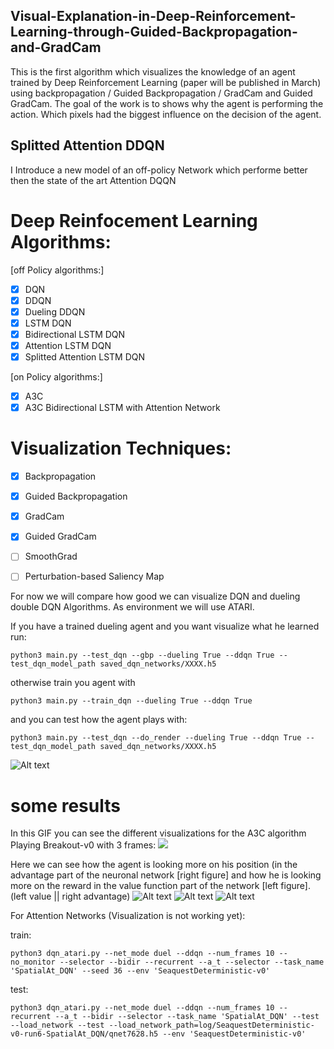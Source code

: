 ## Visual-Explanation-in-Deep-Reinforcement-Learning-through-Guided-Backpropagation-and-GradCam
This is the first algorithm which visualizes the knowledge of an agent trained by Deep Reinforcement Learning (paper will be published in March) using backpropagation / Guided Backpropagation / GradCam and Guided GradCam. The goal of the work is to  shows why the agent is performing the action. Which pixels had the biggest influence on the decision of the agent.


## Splitted Attention DDQN
I Introduce a new model of an off-policy Network which performe better then the state of the art Attention DQQN


# Deep Reinfocement Learning Algorithms:

[off Policy algorithms:]
- [X] DQN
- [x] DDQN
- [x] Dueling DDQN
- [X] LSTM DQN
- [X] Bidirectional LSTM DQN
- [X] Attention LSTM DQN
- [X] Splitted Attention LSTM DQN

[on Policy algorithms:]
- [X] A3C
- [X] A3C Bidirectional LSTM with Attention Network

# Visualization Techniques:

- [X] Backpropagation
- [x] Guided Backpropagation
- [X] GradCam
- [X] Guided GradCam
- [ ] SmoothGrad
- [ ] Perturbation-based Saliency Map




For now we will compare how good we can visualize DQN and dueling double DQN Algorithms. As environment we will use ATARI.


If you have a trained dueling agent and you want visualize what he learned run:

```console
python3 main.py --test_dqn --gbp --dueling True --ddqn True --test_dqn_model_path saved_dqn_networks/XXXX.h5
```
otherwise train you agent with 

```console
python3 main.py --train_dqn --dueling True --ddqn True
```
and you can test how the agent plays with:

```console
python3 main.py --test_dqn --do_render --dueling True --ddqn True --test_dqn_model_path saved_dqn_networks/XXXX.h5
```

![Alt text](pictures/DuelingNet.png?raw=true "DQN vs. Dueling DQN Network")

# some results
In this GIF you can see the different visualizations for the A3C algorithm Playing Breakout-v0 with 3 frames:
![](A3C/a3c_vanila/movies/450_breakout.gif)


Here we can see how the agent is looking more on his position (in the advantage part of the neuronal network [right figure] and how he is looking more on the reward in the value function part of the network [left figure].
(left value || right advantage)
![Alt text](pictures/4.png?raw=true "example with environment")
![Alt text](pictures/1.png?raw=true "example 1")
![Alt text](pictures/2.png?raw=true "example 2")

For Attention Networks (Visualization is not working yet):

train:
```console
python3 dqn_atari.py --net_mode duel --ddqn --num_frames 10 --no_monitor --selector --bidir --recurrent --a_t --selector --task_name 'SpatialAt_DQN' --seed 36 --env 'SeaquestDeterministic-v0'
```
test:
```console
python3 dqn_atari.py --net_mode duel --ddqn --num_frames 10 --recurrent --a_t --bidir --selector --task_name 'SpatialAt_DQN' --test --load_network --test --load_network_path=log/SeaquestDeterministic-v0-run6-SpatialAt_DQN/qnet7628.h5 --env 'SeaquestDeterministic-v0'
```

